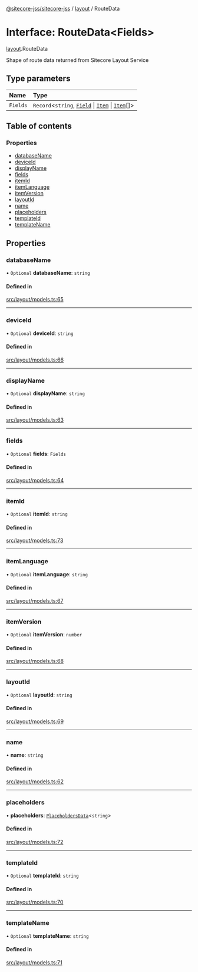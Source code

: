 [@sitecore-jss/sitecore-jss](../README.md) / [layout](../modules/layout.md) / RouteData

# Interface: RouteData<Fields\>

[layout](../modules/layout.md).RouteData

Shape of route data returned from Sitecore Layout Service

## Type parameters

| Name | Type |
| :------ | :------ |
| `Fields` | `Record`<`string`, [`Field`](layout.Field.md) \| [`Item`](layout.Item.md) \| [`Item`](layout.Item.md)[]\> |

## Table of contents

### Properties

- [databaseName](layout.RouteData.md#databasename)
- [deviceId](layout.RouteData.md#deviceid)
- [displayName](layout.RouteData.md#displayname)
- [fields](layout.RouteData.md#fields)
- [itemId](layout.RouteData.md#itemid)
- [itemLanguage](layout.RouteData.md#itemlanguage)
- [itemVersion](layout.RouteData.md#itemversion)
- [layoutId](layout.RouteData.md#layoutid)
- [name](layout.RouteData.md#name)
- [placeholders](layout.RouteData.md#placeholders)
- [templateId](layout.RouteData.md#templateid)
- [templateName](layout.RouteData.md#templatename)

## Properties

### databaseName

• `Optional` **databaseName**: `string`

#### Defined in

[src/layout/models.ts:65](https://github.com/Sitecore/jss/blob/e5d07f7d9/packages/sitecore-jss/src/layout/models.ts#L65)

___

### deviceId

• `Optional` **deviceId**: `string`

#### Defined in

[src/layout/models.ts:66](https://github.com/Sitecore/jss/blob/e5d07f7d9/packages/sitecore-jss/src/layout/models.ts#L66)

___

### displayName

• `Optional` **displayName**: `string`

#### Defined in

[src/layout/models.ts:63](https://github.com/Sitecore/jss/blob/e5d07f7d9/packages/sitecore-jss/src/layout/models.ts#L63)

___

### fields

• `Optional` **fields**: `Fields`

#### Defined in

[src/layout/models.ts:64](https://github.com/Sitecore/jss/blob/e5d07f7d9/packages/sitecore-jss/src/layout/models.ts#L64)

___

### itemId

• `Optional` **itemId**: `string`

#### Defined in

[src/layout/models.ts:73](https://github.com/Sitecore/jss/blob/e5d07f7d9/packages/sitecore-jss/src/layout/models.ts#L73)

___

### itemLanguage

• `Optional` **itemLanguage**: `string`

#### Defined in

[src/layout/models.ts:67](https://github.com/Sitecore/jss/blob/e5d07f7d9/packages/sitecore-jss/src/layout/models.ts#L67)

___

### itemVersion

• `Optional` **itemVersion**: `number`

#### Defined in

[src/layout/models.ts:68](https://github.com/Sitecore/jss/blob/e5d07f7d9/packages/sitecore-jss/src/layout/models.ts#L68)

___

### layoutId

• `Optional` **layoutId**: `string`

#### Defined in

[src/layout/models.ts:69](https://github.com/Sitecore/jss/blob/e5d07f7d9/packages/sitecore-jss/src/layout/models.ts#L69)

___

### name

• **name**: `string`

#### Defined in

[src/layout/models.ts:62](https://github.com/Sitecore/jss/blob/e5d07f7d9/packages/sitecore-jss/src/layout/models.ts#L62)

___

### placeholders

• **placeholders**: [`PlaceholdersData`](../modules/layout.md#placeholdersdata)<`string`\>

#### Defined in

[src/layout/models.ts:72](https://github.com/Sitecore/jss/blob/e5d07f7d9/packages/sitecore-jss/src/layout/models.ts#L72)

___

### templateId

• `Optional` **templateId**: `string`

#### Defined in

[src/layout/models.ts:70](https://github.com/Sitecore/jss/blob/e5d07f7d9/packages/sitecore-jss/src/layout/models.ts#L70)

___

### templateName

• `Optional` **templateName**: `string`

#### Defined in

[src/layout/models.ts:71](https://github.com/Sitecore/jss/blob/e5d07f7d9/packages/sitecore-jss/src/layout/models.ts#L71)
